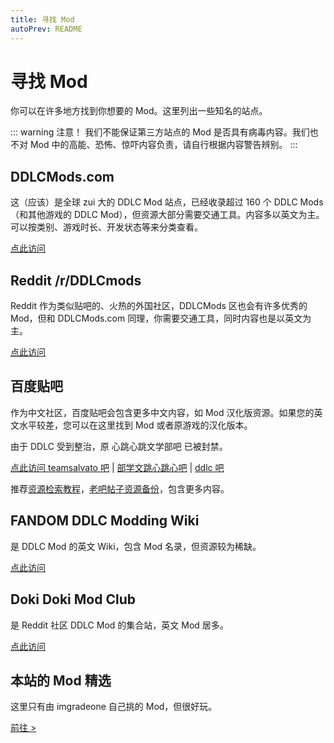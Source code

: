 ```yaml
---
title: 寻找 Mod
autoPrev: README
---
```


# 寻找 Mod

你可以在许多地方找到你想要的 Mod。这里列出一些知名的站点。

::: warning 注意！
我们不能保证第三方站点的 Mod 是否具有病毒内容。我们也不对 Mod 中的高能、恐怖、惊吓内容负责，请自行根据内容警告辨别。
:::

## DDLCMods.com

这（应该）是全球 zui 大的 DDLC Mod 站点，已经收录超过 160 个 DDLC Mods（和其他游戏的 DDLC Mod），但资源大部分需要交通工具。内容多以英文为主。可以按类别、游戏时长、开发状态等来分类查看。

[点此访问](http://ddlcmods.com/)

## Reddit /r/DDLCmods

Reddit 作为类似贴吧的、火热的外国社区，DDLCMods 区也会有许多优秀的 Mod，但和 DDLCMods.com 同理，你需要交通工具，同时内容也是以英文为主。

[点此访问](https://www.reddit.com/r/DDLCMods)

## 百度贴吧

作为中文社区，百度贴吧会包含更多中文内容，如 Mod 汉化版资源。如果您的英文水平较差，您可以在这里找到 Mod 或者原游戏的汉化版本。

由于 DDLC 受到整治，原 心跳心跳文学部吧 已被封禁。

[点此访问 teamsalvato 吧](https://tieba.baidu.com/f?kw=teamsalvato) | [部学文跳心跳心吧](https://tieba.baidu.com/f?kw=部学文跳心跳心) | [ddlc 吧](https://tieba.baidu.com/f?kw=ddlc)

推荐[资源检索教程](https://tieba.baidu.com/p/6822592278)，[老吧帖子资源备份](https://tieba.baidu.com/p/6831515579)，包含更多内容。

## FANDOM DDLC Modding Wiki

是 DDLC Mod 的英文 Wiki，包含 Mod 名录，但资源较为稀缺。

[点此访问](https://ddlc-modding.fandom.com/)

## Doki Doki Mod Club

是 Reddit 社区 DDLC Mod 的集合站，英文 Mod 居多。

[点此访问](https://www.dokidokimodclub.com)

## 本站的 Mod 精选

这里只有由 imgradeone 自己挑的 Mod，但很好玩。

[前往 >](/mods/)
